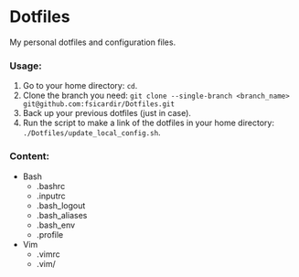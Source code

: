 # Dotfiles
My personal dotfiles and configuration files.

### Usage:
1. Go to your home directory: `cd`.
2. Clone the branch you need: `git clone --single-branch <branch_name> git@github.com:fsicardir/Dotfiles.git`
3. Back up your previous dotfiles (just in case).
4. Run the script to make a link of the dotfiles in your home directory: `./Dotfiles/update_local_config.sh`.

### Content:
- Bash
    - .bashrc
    - .inputrc
    - .bash\_logout
    - .bash\_aliases
    - .bash\_env
    - .profile
- Vim
    - .vimrc
    - .vim/
